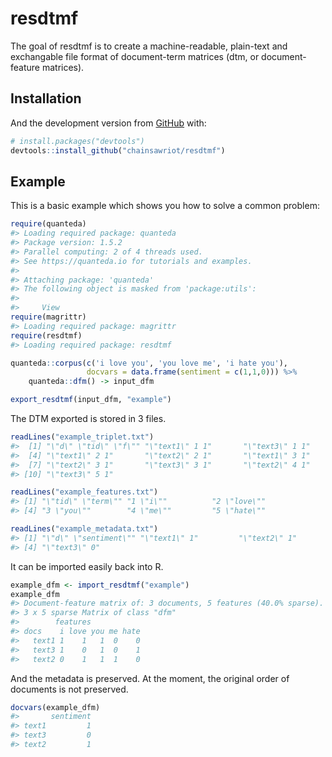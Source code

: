 
<!-- README.md is generated from README.Rmd. Please edit that file -->

# resdtmf

<!-- badges: start -->

<!-- badges: end -->

The goal of resdtmf is to create a machine-readable, plain-text and
exchangable file format of document-term matrices (dtm, or
document-feature matrices).

## Installation

And the development version from [GitHub](https://github.com/) with:

``` r
# install.packages("devtools")
devtools::install_github("chainsawriot/resdtmf")
```

## Example

This is a basic example which shows you how to solve a common problem:

``` r
require(quanteda)
#> Loading required package: quanteda
#> Package version: 1.5.2
#> Parallel computing: 2 of 4 threads used.
#> See https://quanteda.io for tutorials and examples.
#> 
#> Attaching package: 'quanteda'
#> The following object is masked from 'package:utils':
#> 
#>     View
require(magrittr)
#> Loading required package: magrittr
require(resdtmf)
#> Loading required package: resdtmf

quanteda::corpus(c('i love you', 'you love me', 'i hate you'),
                 docvars = data.frame(sentiment = c(1,1,0))) %>%
    quanteda::dfm() -> input_dfm
```

``` r
export_resdtmf(input_dfm, "example")
```

The DTM exported is stored in 3 files.

``` r
readLines("example_triplet.txt")
#>  [1] "\"d\" \"tid\" \"f\"" "\"text1\" 1 1"       "\"text3\" 1 1"      
#>  [4] "\"text1\" 2 1"       "\"text2\" 2 1"       "\"text1\" 3 1"      
#>  [7] "\"text2\" 3 1"       "\"text3\" 3 1"       "\"text2\" 4 1"      
#> [10] "\"text3\" 5 1"
```

``` r
readLines("example_features.txt")
#> [1] "\"tid\" \"term\"" "1 \"i\""          "2 \"love\""      
#> [4] "3 \"you\""        "4 \"me\""         "5 \"hate\""
```

``` r
readLines("example_metadata.txt")
#> [1] "\"d\" \"sentiment\"" "\"text1\" 1"         "\"text2\" 1"        
#> [4] "\"text3\" 0"
```

It can be imported easily back into R.

``` r
example_dfm <- import_resdtmf("example")
example_dfm
#> Document-feature matrix of: 3 documents, 5 features (40.0% sparse).
#> 3 x 5 sparse Matrix of class "dfm"
#>        features
#> docs    i love you me hate
#>   text1 1    1   1  0    0
#>   text3 1    0   1  0    1
#>   text2 0    1   1  1    0
```

And the metadata is preserved. At the moment, the original order of
documents is not preserved.

``` r
docvars(example_dfm)
#>       sentiment
#> text1         1
#> text3         0
#> text2         1
```
